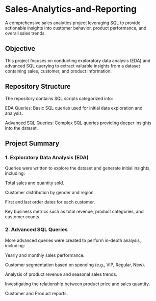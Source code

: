# Sales-Analytics-and-Reporting
A comprehensive sales analytics project leveraging SQL  to provide actionable insights into customer behavior, product performance, and overall sales trends.

## Objective
This project focuses on conducting exploratory data analysis (EDA) and advanced SQL querying to extract valuable insights from a dataset containing sales, customer, and product information. 

## Repository Structure
The repository contains SQL scripts categorized into:

EDA Queries: Basic SQL queries used for initial data exploration and analysis.

Advanced SQL Queries: Complex SQL queries providing deeper insights into the dataset.

## Project Summary
### 1. Exploratory Data Analysis (EDA)
  Queries were written to explore the dataset and generate initial insights, including:
  
  Total sales and quantity sold.
  
  Customer distribution by gender and region.
 
  First and last order dates for each customer.
  
  Key business metrics such as total revenue, product categories, and customer counts.

### 2. Advanced SQL Queries
  More advanced queries were created to perform in-depth analysis, including:
  
  Yearly and monthly sales performance.
  
  Customer segmentation based on spending (e.g., VIP, Regular, New).
  
  Analysis of product revenue and seasonal sales trends.
  
  Investigating the relationship between product price and sales quantity.
  
  Customer and Product reports.
